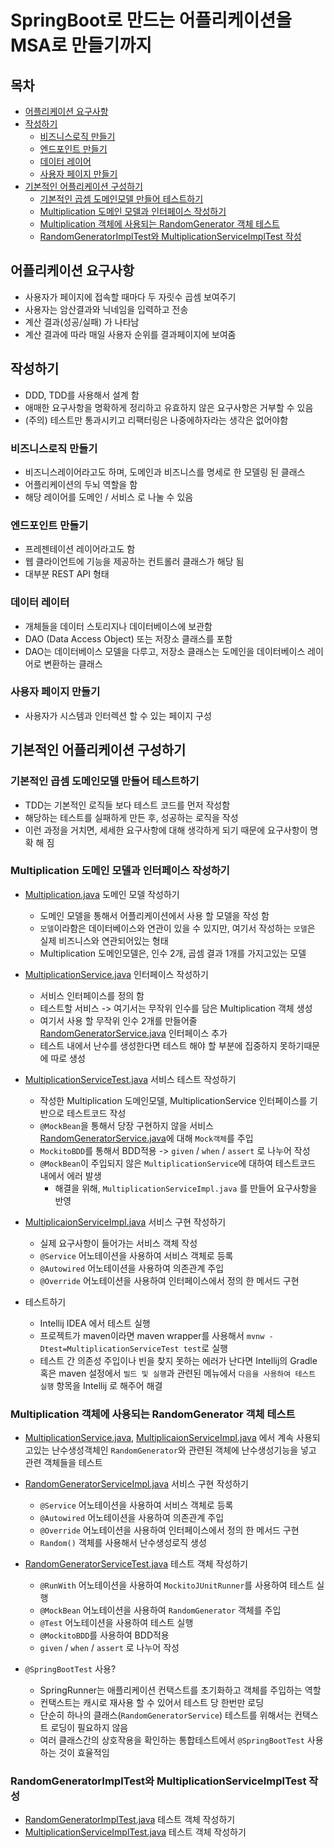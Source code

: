 # SpringBoot로 만드는 어플리케이션을 MSA로 만들기까지

## 목차
- [어플리케이션 요구사항](#어플리케이션-요구사항)
- [작성하기](#작성하기)
    - [비즈니스로직 만들기](#비즈니스로직-만들기)
    - [엔드포인트 만들기](#엔드포인트-만들기)
    - [데이터 레이어](#데이터-레이어)
    - [사용자 페이지 만들기](#사용자-페이지-만들기)
- [기본적인 어플리케이션 구성하기](#기본적인-어플리케이션-구성하기)
    - [기본적인 곱셈 도메인모델 만들어 테스트하기](#기본적인-곱셈-도메인모델-만들어-테스트하기)
    - [Multiplication 도메인 모델과 인터페이스 작성하기](#multiplication-도메인-모델과-인터페이스-작성하기)
    - [Multiplication 객체에 사용되는 RandomGenerator 객체 테스트](#multiplication-객체에-사용되는-randomgenerator-객체-테스트)
    - [RandomGeneratorImplTest와 MultiplicationServiceImplTest 작성](#randomgeneratorimpltest와-multiplicationserviceimpltest-작성)

## 어플리케이션 요구사항
- 사용자가 페이지에 접속할 때마다 두 자릿수 곱셈 보여주기
- 사용자는 암산결과와 닉네임을 입력하고 전송
- 계산 결과(성공/실패) 가 나타남
- 계산 결과에 따라 매일 사용자 순위를 결과페이지에 보여줌

## 작성하기
- DDD, TDD를 사용해서 설계 함
- 애매한 요구사항을 명확하게 정리하고 유효하지 않은 요구사항은 거부할 수 있음
- (주의) 테스트만 통과시키고 리팩터링은 나중에하자라는 생각은 없어야함

### 비즈니스로직 만들기
- 비즈니스레이어라고도 하며, 도메인과 비즈니스를 명세로 한 모델링 된 클래스
- 어플리케이션의 두뇌 역할을 함
- 해당 레이어를 도메인 / 서비스 로 나눌 수 있음

### 엔드포인트 만들기
- 프레젠테이션 레이어라고도 함
- 웹 클라이언트에 기능을 제공하는 컨트롤러 클래스가 해당 됨
- 대부분 REST API 형태

### 데이터 레이터
- 개체들을 데이터 스토리지나 데이터베이스에 보관함
- DAO (Data Access Object) 또는 저장소 클래스를 포함
- DAO는 데이터베이스 모델을 다루고, 저장소 클래스는 도메인을 데이터베이스 레이어로 변환하는 클래스

### 사용자 페이지 만들기
- 사용자가 시스템과 인터렉션 할 수 있는 페이지 구성

## 기본적인 어플리케이션 구성하기
### 기본적인 곱셈 도메인모델 만들어 테스트하기
- TDD는 기본적인 로직들 보다 테스트 코드를 먼저 작성함
- 해당하는 테스트를 실패하게 만든 후, 성공하는 로직을 작성
- 이런 과정을 거치면, 세세한 요구사항에 대해 생각하게 되기 때문에 요구사항이 명확 해 짐

### Multiplication 도메인 모델과 인터페이스 작성하기
- [Multiplication.java](src/main/java/com/example/springbootmsacalculator/domain/Multiplication.java) 도메인 모델 작성하기
    - 도메인 모델을 통해서 어플리케이션에서 사용 할 모델을 작성 함
    - `모델`이라함은 데이터베이스와 연관이 있을 수 있지만, 여기서 작성하는 `모델`은 실제 비즈니스와 연관되어있는 형태
    - Multiplication 도메인모델은, 인수 2개, 곱셈 결과 1개를 가지고있는 모델

- [MultiplicationService.java](src/main/java/com/example/springbootmsacalculator/service/MultiplicationService.java) 인터페이스 작성하기
    - 서비스 인터페이스를 정의 함
    - 테스트할 서비스 -> 여기서는 무작위 인수를 담은 Multiplication 객체 생성
    - 여기서 사용 할 무작위 인수 2개를 만들어줄 [RandomGeneratorService.java](src/main/java/com/example/springbootmsacalculator/service/RandomGeneratorService.java) 인터페이스 추가
    - 테스트 내에서 난수를 생성한다면 테스트 해야 할 부분에 집중하지 못하기때문에 따로 생성

- [MultiplicationServiceTest.java](src/test/java/com/example/springbootmsacalculator/service/MultiplicationServiceTest.java) 서비스 테스트 작성하기
    - 작성한 Multiplication 도메인모델, MultiplicationService 인터페이스를 기반으로 테스트코드 작성
    - `@MockBean`을 통해서 당장 구현하지 않을 서비스[RandomGeneratorService.java](src/main/java/com/example/springbootmsacalculator/service/RandomGeneratorService.java)에 대해 `Mock객체`를 주입
    - `MockitoBDD`를 통해서 BDD적용 -> `given` / `when` / `assert` 로 나누어 작성
    - `@MockBean`이 주입되지 않은 `MultiplicationService`에 대하여 테스트코드 내에서 에러 발생
        - 해결을 위해, `MultiplicationServiceImpl.java` 를 만들어 요구사항을 반영

- [MultiplicaionServiceImpl.java](src/main/java/com/example/springbootmsacalculator/service/MultiplicationServiceImpl.java) 서비스 구현 작성하기
    - 실제 요구사항이 들어가는 서비스 객체 작성
    - `@Service` 어노테이션을 사용하여 서비스 객체로 등록
    - `@Autowired` 어노테이션을 사용하여 의존관계 주입
    - `@Override` 어노테이션을 사용하여 인터페이스에서 정의 한 메서드 구현
- 테스트하기
    - Intellij IDEA 에서 테스트 실행
    - 프로젝트가 maven이라면 maven wrapper를 사용해서 `mvnw -Dtest=MultiplicationServiceTest test`로 실행
    - 테스트 간 의존성 주입이나 빈을 찾지 못하는 에러가 난다면 Intellij의 Gradle 혹은 maven 설정에서 `빌드 및 실행`과 관련된 메뉴에서 `다음을 사용하여 테스트 실행` 항목을 Intellij 로 해주어 해결

### Multiplication 객체에 사용되는 RandomGenerator 객체 테스트
- [MultiplicationService.java](src/main/java/com/example/springbootmsacalculator/service/MultiplicationService.java), [MultiplicaionServiceImpl.java](src/main/java/com/example/springbootmsacalculator/service/MultiplicationServiceImpl.java) 에서 계속 사용되고있는 난수생성객체인 `RandomGenerator`와 관련된 객체에 난수생성기능을 넣고 관련 객체들을 테스트

- [RandomGeneratorServiceImpl.java](src/main/java/com/example/springbootmsacalculator/service/RandomGeneratorServiceImpl.java) 서비스 구현 작성하기
    - `@Service` 어노테이션을 사용하여 서비스 객체로 등록
    - `@Autowired` 어노테이션을 사용하여 의존관계 주입
    - `@Override` 어노테이션을 사용하여 인터페이스에서 정의 한 메서드 구현
    - `Random()` 객체를 사용해서 난수생성로직 생성
- [RandomGeneratorServiceTest.java](src/test/java/com/example/springbootmsacalculator/service/RandomGeneratorServiceTest.java) 테스트 객체 작성하기
    - `@RunWith` 어노테이션을 사용하여 `MockitoJUnitRunner`를 사용하여 테스트 실행
    - `@MockBean` 어노테이션을 사용하여 `RandomGenerator` 객체를 주입
    - `@Test` 어노테이션을 사용하여 테스트 실행
    - `@MockitoBDD`를 사용하여 BDD적용
    - `given` / `when` / `assert` 로 나누어 작성
- `@SpringBootTest` 사용?
    - SpringRunner는 애플리케이션 컨택스트를 초기화하고 객체를 주입하는 역할
    - 컨택스트는 캐시로 재사용 할 수 있어서 테스트 당 한번만 로딩
    - 단순히 하나의 클래스(`RandomGeneratorService`) 테스트를 위해서는 컨택스트 로딩이 필요하지 않음
    - 여러 클래스간의 상호작용을 확인하는 통합테스트에서 `@SpringBootTest` 사용하는 것이 효율적임

### RandomGeneratorImplTest와 MultiplicationServiceImplTest 작성
- [RandomGeneratorImplTest.java](src/test/java/com/example/springbootmsacalculator/service/RandomGeneratorImplTest.java) 테스트 객체 작성하기
- [MultiplicationServiceImplTest.java](src/test/java/com/example/springbootmsacalculator/service/MultiplicationServiceImplTest.java) 테스트 객체 작성하기
